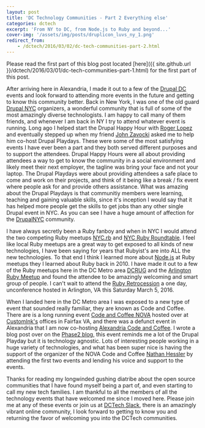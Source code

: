 ```yaml
---
layout: post
title: 'DC Technology Communities - Part 2 Everything else'
categories: dctech
excerpt: 'From NY to DC, from Node.js to Ruby and beyond...'
cover-img: '/assets/img/posts/druplicon_luvs_ny_1.png'
redirect_from: 
    - /dctech/2016/03/02/dc-tech-communities-part-2.html
---
```


Please read the first part of this blog post located [here]({{ site.github.url }}/dctech/2016/03/01/dc-tech-communities-part-1.html) for the first part of this post.

After arriving here in Alexandria, I made it out to a few of the [Drupal DC](http://www.meetup.com/drupal-dc/) events and look forward to attending more events in the future and getting to know this community better.  Back in New York, I was one of the old guard [Drupal NYC](http://www.meetup.com/drupalnyc/) organizers, a wonderful community that is full of some of the most amazingly diverse technologists.  I am happy to call many of them friends, and whenever I am back in NY I try to attend whatever event is running.  Long ago I helped start the Drupal Happy Hour with [Roger Lopez](https://twitter.com/zroger) and eventually stepped up when my friend [John Zavocki](https://twitter.com/johnvsc) asked me to help him co-host Drupal Playdays.  These were some of the most satisfying events I have ever been a part and they both served different purposes and to support the attendees.  Drupal Happy Hours were all about providing attendees a way to get to know the community in a social environment and likely meet their next employer, the tagline was bring your face and not your laptop.  The Drupal Playdays were about providing attendees a safe place to come and work on their projects, and think of it being like a break / fix event where people ask for and provide others assistance.  What was amazing about the Drupal Playdays is that communitiy members were learning, teaching and gaining valuable skills, since it's inception I would say that it has helped more people get the skills to get jobs than any other single Drupal event in NYC.  As you can see I have a huge amount of affection for the [DrupalNYC](https://twitter.com/DrupalNYC) community.


I have always secretly been a Ruby fanboy and when in NYC I would attend the two competing Ruby meetups [NYC.rb](http://www.meetup.com/NYC-rb/) and [NYC Ruby Roundtable](http://www.meetup.com/nycruby/).  I feel like local Ruby meetups are a great way to get exposed to all kinds of new technologies, I have been saying for years that Rubyist's are into ALL the new technologies.  To that end I think I learned more about [Node.js](https://nodejs.org/) at Ruby meetups they I learned about Ruby back in 2010.  I have made it out to a few of the Ruby meetups here in the DC Metro area [DCRUG](http://www.meetup.com/dcruby/) and the [Arlington Ruby Meetup](http://arlingtonruby.org/) and found the attendee to be amazingly welcoming and smart group of people.  I can't wait to attend the [Ruby Retrocession](https://retroruby.busyconf.com/bookings/new) a one day, unconference hosted in Arlington, VA this Saturday March 5, 2016.

When I landed here in the DC Metro area I was exposed to a new type of event that sounded really familiar, they are known as Code and Coffee.  There are is a long running event [Code and Coffee NOVA](http://www.meetup.com/NoVA-Code-Coffee/) hosted over at [CustomInk's](http://www.customink.com/) offices in Fairfax VA, and there was a defunct event in Alexandria that I am now co-hosting [Alexandria Code and Coffee](http://www.meetup.com/Alexandria-Code-Coffee/).  I wrote a blog post over on the [Phase2 blog](https://www.phase2technology.com/blog/re-introducing-alexandria-code-coffee/), this event reminds me a lot of the Drupal Playday but it is technology agnostic.  Lots of interesting people working in a huge variety of technologies, and what has been super nice is having the support of the organizer of the NOVA Code and Coffee [Nathan Hessler](https://twitter.com/spune) by attending the first two events and lending his voice and support to the events.

Thanks for reading my longwinded gushing diatribe about the open source communities that I have found myself being a part of, and even starting to call my new tech families.  I am thankful to all the members of all the technology events that have welcomed me since I moved here. Please join me at any of these events or join us at [DCTech Slack](http://dctechslack.herokuapp.com/), there is an amazingly vibrant online community, I look forward to getting to know you and returning the favor of welcoming you into the DCTech communities.